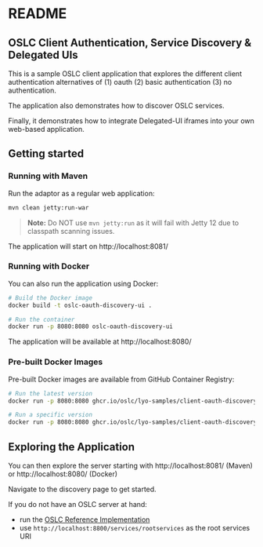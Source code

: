 # README

## OSLC Client Authentication, Service Discovery & Delegated UIs

This is a sample OSLC client application that explores the different client authentication alternatives of (1) oauth (2) basic authentication (3) no authentication.

The application also demonstrates how to discover OSLC services.

Finally, it demonstrates how to integrate Delegated-UI iframes into your own web-based application.

## Getting started

### Running with Maven

Run the adaptor as a regular web application:

```bash
mvn clean jetty:run-war
```

> **Note:** Do NOT use `mvn jetty:run` as it will fail with Jetty 12 due to classpath scanning issues.

The application will start on http://localhost:8081/

### Running with Docker

You can also run the application using Docker:

```bash
# Build the Docker image
docker build -t oslc-oauth-discovery-ui .

# Run the container
docker run -p 8080:8080 oslc-oauth-discovery-ui
```

The application will be available at http://localhost:8080/

### Pre-built Docker Images

Pre-built Docker images are available from GitHub Container Registry:

```bash
# Run the latest version
docker run -p 8080:8080 ghcr.io/oslc/lyo-samples/client-oauth-discovery-dui:latest

# Run a specific version
docker run -p 8080:8080 ghcr.io/oslc/lyo-samples/client-oauth-discovery-dui:0.1.0
```

## Exploring the Application

You can then explore the server starting with http://localhost:8081/ (Maven) or http://localhost:8080/ (Docker)

Navigate to the discovery page to get started.

If you do not have an OSLC server at hand:

- run the [OSLC Reference Implementation](https://github.com/oslc-op/refimpl)
- use `http://localhost:8800/services/rootservices` as the root services URI